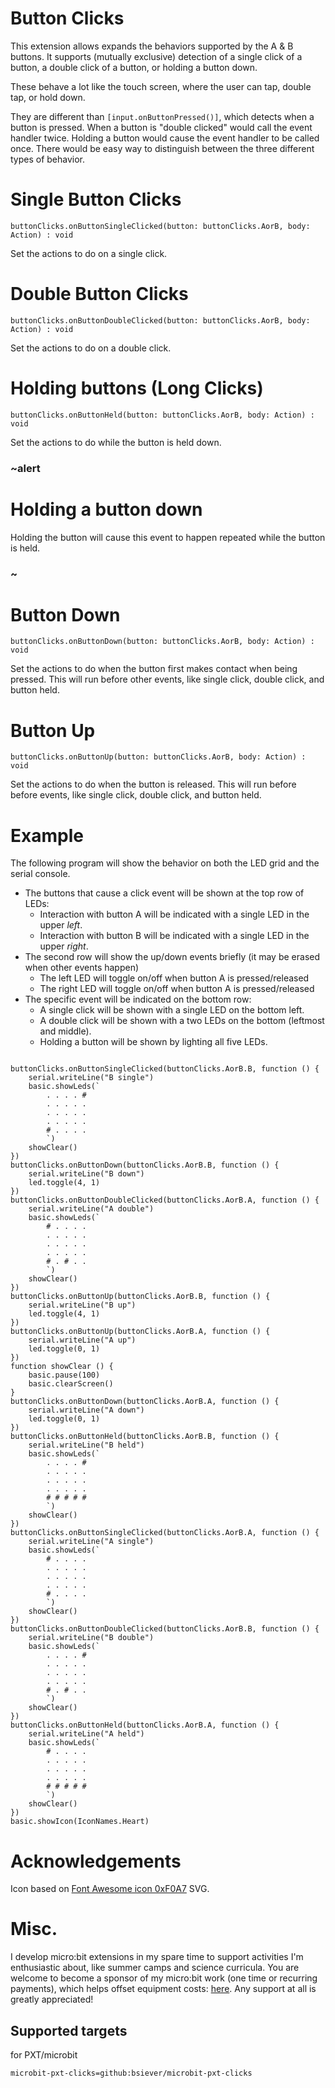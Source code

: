 # Button Clicks

This extension allows expands the behaviors supported by the A & B buttons.  It supports (mutually exclusive) detection of a single click of a button, a double click of a button, or holding a button down. 

These behave a lot like the touch screen, where the user can tap, double tap, or hold down.  

They are different than ``[input.onButtonPressed()]``, which detects when a button is pressed.  When a button is "double clicked" would call the event handler twice. Holding a button would cause the event handler to be called once.  There would be easy way to distinguish between the three different types of behavior. 


# Single Button Clicks

```sig
buttonClicks.onButtonSingleClicked(button: buttonClicks.AorB, body: Action) : void
``` 

Set the actions to do on a single click. 

# Double Button Clicks

```sig
buttonClicks.onButtonDoubleClicked(button: buttonClicks.AorB, body: Action) : void
``` 

Set the actions to do on a double click. 

# Holding buttons (Long Clicks)

```sig
buttonClicks.onButtonHeld(button: buttonClicks.AorB, body: Action) : void
``` 

Set the actions to do while the button is held down.

### ~alert

# Holding a button down 

Holding the button will cause this event to happen repeated while the button is held.  

### ~



# Button Down 

```sig
buttonClicks.onButtonDown(button: buttonClicks.AorB, body: Action) : void
``` 

Set the actions to do when the button first makes contact when being pressed. This will run before other events, like single click, double click, and button held.


# Button Up

```sig
buttonClicks.onButtonUp(button: buttonClicks.AorB, body: Action) : void
``` 

Set the actions to do when the button is released. This will run before before events, like single click, double click, and button held.

# Example 

The following program will show the behavior on both the LED grid and the serial console.  

* The buttons that cause a click event will be shown at the top row of LEDs:
  * Interaction with button A will be indicated with a single LED in the upper *left*.
  * Interaction with button B will be indicated with a single LED in the upper *right*. 
* The second row will show the up/down events briefly (it may be erased when other events happen)
  * The left LED will toggle on/off when button A is pressed/released
  * The right LED will toggle on/off when button A is pressed/released
* The specific event will be indicated on the bottom row:
  * A single click will be shown with a single LED on the bottom left. 
  * A double click will be shown with a two LEDs on the bottom (leftmost and middle). 
  * Holding a button will be shown by lighting all five LEDs.

```block

buttonClicks.onButtonSingleClicked(buttonClicks.AorB.B, function () {
    serial.writeLine("B single")
    basic.showLeds(`
        . . . . #
        . . . . .
        . . . . .
        . . . . .
        # . . . .
        `)
    showClear()
})
buttonClicks.onButtonDown(buttonClicks.AorB.B, function () {
    serial.writeLine("B down")
    led.toggle(4, 1)
})
buttonClicks.onButtonDoubleClicked(buttonClicks.AorB.A, function () {
    serial.writeLine("A double")
    basic.showLeds(`
        # . . . .
        . . . . .
        . . . . .
        . . . . .
        # . # . .
        `)
    showClear()
})
buttonClicks.onButtonUp(buttonClicks.AorB.B, function () {
    serial.writeLine("B up")
    led.toggle(4, 1)
})
buttonClicks.onButtonUp(buttonClicks.AorB.A, function () {
    serial.writeLine("A up")
    led.toggle(0, 1)
})
function showClear () {
    basic.pause(100)
    basic.clearScreen()
}
buttonClicks.onButtonDown(buttonClicks.AorB.A, function () {
    serial.writeLine("A down")
    led.toggle(0, 1)
})
buttonClicks.onButtonHeld(buttonClicks.AorB.B, function () {
    serial.writeLine("B held")
    basic.showLeds(`
        . . . . #
        . . . . .
        . . . . .
        . . . . .
        # # # # #
        `)
    showClear()
})
buttonClicks.onButtonSingleClicked(buttonClicks.AorB.A, function () {
    serial.writeLine("A single")
    basic.showLeds(`
        # . . . .
        . . . . .
        . . . . .
        . . . . .
        # . . . .
        `)
    showClear()
})
buttonClicks.onButtonDoubleClicked(buttonClicks.AorB.B, function () {
    serial.writeLine("B double")
    basic.showLeds(`
        . . . . #
        . . . . .
        . . . . .
        . . . . .
        # . # . .
        `)
    showClear()
})
buttonClicks.onButtonHeld(buttonClicks.AorB.A, function () {
    serial.writeLine("A held")
    basic.showLeds(`
        # . . . .
        . . . . .
        . . . . .
        . . . . .
        # # # # #
        `)
    showClear()
})
basic.showIcon(IconNames.Heart)

```


# Acknowledgements 

Icon based on [Font Awesome icon 0xF0A7](https://www.iconfinder.com/search?q=f0a7) SVG.

# Misc. 

I develop micro:bit extensions in my spare time to support activities I'm enthusiastic about, like summer camps and science curricula.  You are welcome to become a sponsor of my micro:bit work (one time or recurring payments), which helps offset equipment costs: [here](https://github.com/sponsors/bsiever). Any support at all is greatly appreciated!

## Supported targets

for PXT/microbit

```package
microbit-pxt-clicks=github:bsiever/microbit-pxt-clicks
```

<script src="https://makecode.com/gh-pages-embed.js"></script>
<script>makeCodeRender("{{ site.makecode.home_url }}", "{{ site.github.owner_name }}/{{ site.github.repository_name }}");</script>
